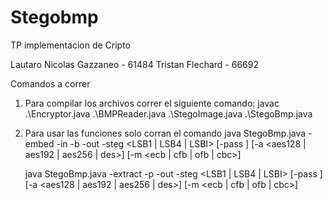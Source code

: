 # Stegobmp
TP implementacion de Cripto

Lautaro Nicolas Gazzaneo - 61484
Tristan Flechard - 66692

Comandos a correr

1) Para compilar los archivos correr el siguiente comando:
    javac .\Encryptor.java .\BMPReader.java .\StegoImage.java .\StegoBmp.java

2) Para usar las funciones solo corran el comando 
    java StegoBmp.java -embed -in <file> -b <bitmapfile> -out <bitmapfile> -steg <LSB1 | LSB4 | LSBI> [-pass <password>] [-a <aes128 | aes192 | aes256 | des>] [-m <ecb | cfb | ofb | cbc>]

    java StegoBmp.java -extract -p <bitmapfile> -out <file> -steg <LSB1 | LSB4 | LSBI> [-pass <password>] [-a <aes128 | aes192 | aes256 | des>] [-m <ecb | cfb | ofb | cbc>]